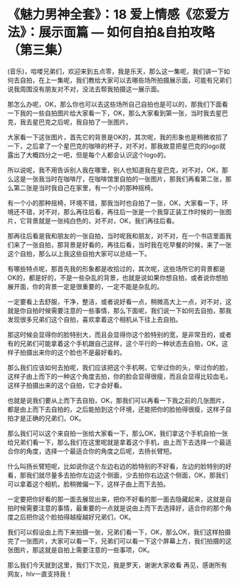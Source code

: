 # 《魅力男神全套》：18 爱上情感《恋爱方法》：展示面篇 — 如何自拍&自拍攻略（第三集）

(音乐)，哈喽兄弟们，欢迎来到五点零，我是乐天，那么这一集呢，我们讲一下如何去自拍，在上一集呢，我们教给大家可以去哪些场所拍摄展示面，可能有兄弟们说我周围没有朋友对不对，没法去帮我拍摄这一展示面。

那怎么办呢，OK，那么你也可以去这些场所自己自拍也是可以的，那我们下面看一下我的一些自拍图片给大家看一下，OK，那么大家看到第一张，当时我去星巴克，我去星巴克之后呢，我自拍了一张图片。

大家看一下这张图片，首先它的背景是OK的，其次呢，我的形象也是稍微收拾了一下，之后拿了一个星巴克的咖啡的杯子，对不对，那我故意把星巴克的logo就露出了大概四分之一吧，但是每个人都会认识这个logo的。

所以说呢，我不用告诉别人我在哪里，别人也知道我在星巴克，对不对，OK，那么这是一张我当时在咖啡厅，在咖啡馆里自拍的一张图片，那我们再看第二张，那么第二张是当时我自己在家里，有一个小的那种摇椅。

有一个小的那种摇椅，环境不错，那我当时也自拍了一张，OK，大家看一下，环境还不错，对不对，那么再往后看，再往后一张是一个我穿正装工作时候的一张图片，它背景就是一张纯白色的，对不对，OK，我们再往后看。

那再往后看是我和朋友的一张自拍，当时呢我和朋友，对不对，在一个书店里面我们来了一张自拍，那背景是好看的，再往后看，当时我在吃早餐的时候，来了一张这个自拍，那么以上我这些自拍大家可以总结一下。

有哪些特点呢，那首先我的形象都是收拾过的，其次呢，这些场所它的背景都是OK的，都是好的，不是一些杂乱的背景，也就是说如果你想自拍，或者说你想拍展开面，你的背景一定是很重要的，一定不能是杂乱的。

一定要看上去舒服，干净，整洁，或者说好看一点，稍微高大上一点，对不对，这就是你自拍时候需要注意的一些事情，那么下面呢，我们说一下如何去自拍，那我发现很多兄弟们这个自拍，喜欢拿着这个相机从下往上去自拍。

那这时候会显得你的脸特别大，而且会显得你这个脸特别的宽，是非常丑的，或者有的兄弟们可能拿着这个手机跟自己这样，这个平行的一种状态去自拍，OK，这样子拍摄出来你的这个脸也不是最好看的。

那么我们应该如何去拍呢，我们应该把这个手机啊，它举过你的头，举过你的脸，这样子由上而下的一种这个角度去拍，你的脸会显得很瘦，而且会显得比较血毛，这样子拍摄出来的这个自拍，它才会好看。

也就是说我们要从上而下去自拍，OK，那我们可以再看一下我之前的几张图片，都是由上而下去自拍的，之后能拍到这个环境，还能把你的脸拍得很瘦，这样子自拍才是正确的兄弟们，OK。

那么我们可以这个来自拍一张给大家看一下，那么OK，我们拿这个手机自拍一张给兄弟们看一下，那么我们在这里呢就是拿着这个手机，由上而下去选择一个最适合你的角度，选择一个最适合你的角度之后呢，去扬长臂短。

什么叫扬长臂短呢，比如说你这个左边右边的脸特别的不好看，左边的脸特别的好看，那我们就尽量多去拍你左边这个侧面，少去拍你右边这个侧面，OK，那我们可以拿着这个相机，脸稍微偏一下，这样子由上而下去拍。

一定要把你好看的那一面去展现出来，把你不好看的那一面去隐藏起来，这就是自拍时候需要注意的事情，最重要的一点就是说由上而下去选择好，适合你的那个角度之后把你这个脸拍得越瘦越好兄弟们，OK。

我们可以假设由上而下来拍摄一张，兄弟们看一下，OK，那么OK，我们这样拍摄完了一张图片，大家可以看一下，兄弟们可以看一下这个屏幕上方，我们拍摄的这张图片，那这就是自拍上需要注意的一些事项，OK。

那么我们今天就到这里，我们下次见，我是罗天，谢谢大家收看 再见，感谢所有网友，hlv一直支持我！